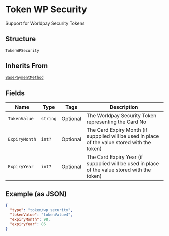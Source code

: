 
# Token WP Security

Support for Worldpay Security Tokens

## Structure

`TokenWPSecurity`

## Inherits From

[`BasePaymentMethod`](../../doc/models/base-payment-method.md)

## Fields

| Name | Type | Tags | Description |
|  --- | --- | --- | --- |
| `TokenValue` | `string` | Optional | The Worldpay Security Token representing the Card No |
| `ExpiryMonth` | `int?` | Optional | The Card Expiry Month (if suppplied will be used in place of the value stored with the token) |
| `ExpiryYear` | `int?` | Optional | The Card Expiry Year (if suppplied will be used in place of the value stored with the token) |

## Example (as JSON)

```json
{
  "type": "token/wp_security",
  "tokenValue": "tokenValue4",
  "expiryMonth": 98,
  "expiryYear": 86
}
```

